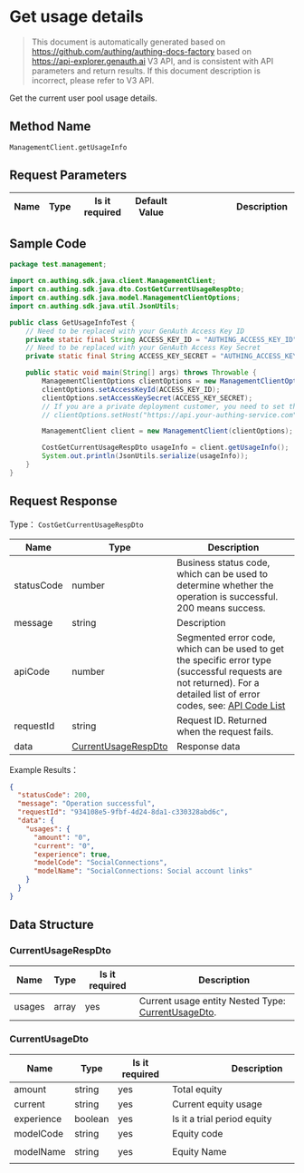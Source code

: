 # Get usage details

<!--
Warning ⚠️:
Do not modify this document directly,
https://github.com/Authing/authing-docs-factory
Use this project to generate
-->

<LastUpdated />

> This document is automatically generated based on https://github.com/authing/authing-docs-factory based on https://api-explorer.genauth.ai V3 API, and is consistent with API parameters and return results. If this document description is incorrect, please refer to V3 API.

Get the current user pool usage details.

## Method Name

`ManagementClient.getUsageInfo`

## Request Parameters

| Name | Type | <div style="width:80px">Is it required</div> | <div style="width:60px">Default Value</div> | <div style="width:300px">Description</div> | <div style="width:200px">Example Value</div> |
| ---- | ---- | -------------------------------------------- | ------------------------------------------- | ------------------------------------------ | -------------------------------------------- |

## Sample Code

```java
package test.management;

import cn.authing.sdk.java.client.ManagementClient;
import cn.authing.sdk.java.dto.CostGetCurrentUsageRespDto;
import cn.authing.sdk.java.model.ManagementClientOptions;
import cn.authing.sdk.java.util.JsonUtils;

public class GetUsageInfoTest {
    // Need to be replaced with your GenAuth Access Key ID
    private static final String ACCESS_KEY_ID = "AUTHING_ACCESS_KEY_ID";
    // Need to be replaced with your GenAuth Access Key Secret
    private static final String ACCESS_KEY_SECRET = "AUTHING_ACCESS_KEY_SECRET";

    public static void main(String[] args) throws Throwable {
        ManagementClientOptions clientOptions = new ManagementClientOptions();
        clientOptions.setAccessKeyId(ACCESS_KEY_ID);
        clientOptions.setAccessKeySecret(ACCESS_KEY_SECRET);
        // If you are a private deployment customer, you need to set the GenAuth service domain name
        // clientOptions.setHost("https://api.your-authing-service.com");

        ManagementClient client = new ManagementClient(clientOptions);

        CostGetCurrentUsageRespDto usageInfo = client.getUsageInfo();
        System.out.println(JsonUtils.serialize(usageInfo));
    }
}

```

## Request Response

Type： `CostGetCurrentUsageRespDto`

| Name       | Type                                                   | Description                                                                                                                                                                                                                                                                                                                                    |
| ---------- | ------------------------------------------------------ | ---------------------------------------------------------------------------------------------------------------------------------------------------------------------------------------------------------------------------------------------------------------------------------------------------------------------------------------------- |
| statusCode | number                                                 | Business status code, which can be used to determine whether the operation is successful. 200 means success.                                                                                                                                                                                                                                   |
| message    | string                                                 | Description                                                                                                                                                                                                                                                                                                                                    |
| apiCode    | number                                                 | Segmented error code, which can be used to get the specific error type (successful requests are not returned). For a detailed list of error codes, see: [API Code List](https://api-explorer.genauth.ai/?tag=group/%E5%BC%80%E5%8F%91%E5%87%86%E5%A4%87#tag/%E5%BC%80%E5%8F%91%E5%87%86%E5%A4%87/%E9%94%99%E8%AF%AF%E5%A4%84%E7%90%86/apiCode) |
| requestId  | string                                                 | Request ID. Returned when the request fails.                                                                                                                                                                                                                                                                                                   |
| data       | <a href="#CurrentUsageRespDto">CurrentUsageRespDto</a> | Response data                                                                                                                                                                                                                                                                                                                                  |

Example Results：

```json
{
  "statusCode": 200,
  "message": "Operation successful",
  "requestId": "934108e5-9fbf-4d24-8da1-c330328abd6c",
  "data": {
    "usages": {
      "amount": "0",
      "current": "0",
      "experience": true,
      "modelCode": "SocialConnections",
      "modelName": "SocialConnections: Social account links"
    }
  }
}
```

## Data Structure

### <a id="CurrentUsageRespDto"></a> CurrentUsageRespDto

| Name   | Type  | <div style="width:80px">Is it required</div> | <div style="width:300px">Description</div>                                        | <div style="width:200px">Example Value</div> |
| ------ | ----- | -------------------------------------------- | --------------------------------------------------------------------------------- | -------------------------------------------- |
| usages | array | yes                                          | Current usage entity Nested Type: <a href="#CurrentUsageDto">CurrentUsageDto</a>. |                                              |

### <a id="CurrentUsageDto"></a> CurrentUsageDto

| Name       | Type    | <div style="width:80px">Is it required</div> | <div style="width:300px">Description</div> | <div style="width:200px">Example Value</div> |
| ---------- | ------- | -------------------------------------------- | ------------------------------------------ | -------------------------------------------- |
| amount     | string  | yes                                          | Total equity                               | `0`                                          |
| current    | string  | yes                                          | Current equity usage                       | `0`                                          |
| experience | boolean | yes                                          | Is it a trial period equity                | `true`                                       |
| modelCode  | string  | yes                                          | Equity code                                | `SocialConnections`                          |
| modelName  | string  | yes                                          | Equity Name                                | `SocialConnections: Social account links`    |
